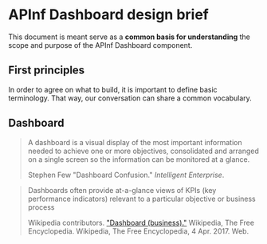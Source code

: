 # APInf Dashboard design brief
This document is meant serve as a **common basis for understanding** the scope and purpose of the APInf Dashboard component.

## First principles
In order to agree on what to build, it is important to define basic terminology. That way, our conversation can share a common vocabulary.

## Dashboard
> A dashboard is a visual display of the most important information needed to achieve one or more objectives, consolidated and arranged on a single screen so the information can be monitored at a glance.
>
> Stephen Few "Dashboard Confusion." *Intelligent Enterprise*.

> Dashboards often provide at-a-glance views of KPIs (key performance indicators) relevant to a particular objective or business process
>
> Wikipedia contributors. ["Dashboard (business)."](https://en.wikipedia.org/wiki/Dashboard_(business)) Wikipedia, The Free Encyclopedia. Wikipedia, The Free Encyclopedia, 4 Apr. 2017. Web. 
